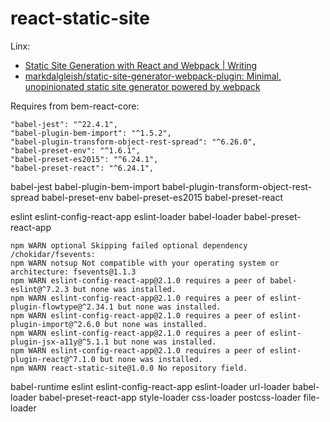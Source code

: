 # react-static-site

Linx:

- [Static Site Generation with React and Webpack | Writing](http://jxnblk.com/writing/posts/static-site-generation-with-react-and-webpack/)
- [markdalgleish/static-site-generator-webpack-plugin: Minimal, unopinionated static site generator powered by webpack](https://github.com/markdalgleish/static-site-generator-webpack-plugin)

Requires from bem-react-core:

    "babel-jest": "^22.4.1",
    "babel-plugin-bem-import": "^1.5.2",
    "babel-plugin-transform-object-rest-spread": "^6.26.0",
    "babel-preset-env": "^1.6.1",
    "babel-preset-es2015": "^6.24.1",
    "babel-preset-react": "^6.24.1",

babel-jest babel-plugin-bem-import babel-plugin-transform-object-rest-spread babel-preset-env babel-preset-es2015 babel-preset-react

eslint eslint-config-react-app eslint-loader babel-loader babel-preset-react-app

```
npm WARN optional Skipping failed optional dependency /chokidar/fsevents:
npm WARN notsup Not compatible with your operating system or architecture: fsevents@1.1.3
npm WARN eslint-config-react-app@2.1.0 requires a peer of babel-eslint@^7.2.3 but none was installed.
npm WARN eslint-config-react-app@2.1.0 requires a peer of eslint-plugin-flowtype@^2.34.1 but none was installed.
npm WARN eslint-config-react-app@2.1.0 requires a peer of eslint-plugin-import@^2.6.0 but none was installed.
npm WARN eslint-config-react-app@2.1.0 requires a peer of eslint-plugin-jsx-a11y@^5.1.1 but none was installed.
npm WARN eslint-config-react-app@2.1.0 requires a peer of eslint-plugin-react@^7.1.0 but none was installed.
npm WARN react-static-site@1.0.0 No repository field.
```

babel-runtime eslint eslint-config-react-app eslint-loader url-loader babel-loader babel-preset-react-app style-loader css-loader postcss-loader file-loader
